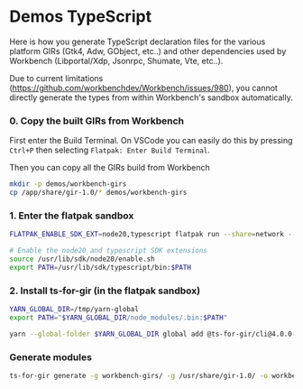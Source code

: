 # Demos TypeScript

Here is how you generate TypeScript declaration files for the various platform
GIRs (Gtk4, Adw, GObject, etc..) and other dependencies used by Workbench
(Libportal/Xdp, Jsonrpc, Shumate, Vte, etc..).

Due to current limitations
(https://github.com/workbenchdev/Workbench/issues/980), you cannot directly
generate the types from within Workbench's sandbox automatically.

### 0. Copy the built GIRs from Workbench

First enter the Build Terminal. On VSCode you can easily do this by pressing
`Ctrl+P` then selecting `Flatpak: Enter Build Terminal`.

Then you can copy all the GIRs build from Workbench

```bash
mkdir -p demos/workbench-girs
cp /app/share/gir-1.0/* demos/workbench-girs
```

### 1. Enter the flatpak sandbox

```bash
FLATPAK_ENABLE_SDK_EXT=node20,typescript flatpak run --share=network --command=bash --filesystem=$(pwd) org.gnome.Sdk//master

# Enable the node20 and typescript SDK extensions
source /usr/lib/sdk/node20/enable.sh
export PATH=/usr/lib/sdk/typescript/bin:$PATH
```

### 2. Install ts-for-gir (in the flatpak sandbox)

```bash
YARN_GLOBAL_DIR=/tmp/yarn-global
export PATH="$YARN_GLOBAL_DIR/node_modules/.bin:$PATH"

yarn --global-folder $YARN_GLOBAL_DIR global add @ts-for-gir/cli@4.0.0-beta.15
```

### Generate modules

```bash
ts-for-gir generate -g workbench-girs/ -g /usr/share/gir-1.0/ -o workbench-types/ --ignoreVersionConflicts
```
